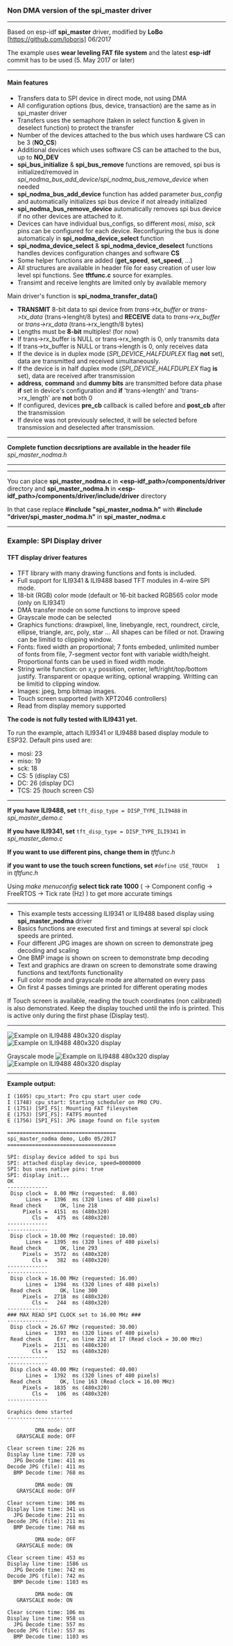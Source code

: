 
### Non DMA version of the spi_master driver

---

Based on esp-idf **spi_master** driver, modified by **LoBo** [https://github.com/loboris] 06/2017

The example uses **wear leveling FAT file system** and the latest **esp-idf** commit has to be used (5. May 2017 or later)

---

#### Main features

*  Transfers data to SPI device in direct mode, not using DMA
*  All configuration options (bus, device, transaction) are the same as in spi_master driver
*  Transfers uses the semaphore (taken in select function & given in deselect function) to protect the transfer
*  Number of the devices attached to the bus which uses hardware CS can be 3 (**NO_CS**)
*  Additional devices which uses software CS can be attached to the bus, up to **NO_DEV**
*  **spi_bus_initialize** & **spi_bus_remove** functions are removed, spi bus is initialized/removed in *spi_nodma_bus_add_device*/*spi_nodma_bus_remove_device* when needed
*  **spi_nodma_bus_add_device** function has added parameter *bus_config* and automatically initializes spi bus device if not already initialized
*  **spi_nodma_bus_remove_device** automatically removes spi bus device if no other devices are attached to it.
*  Devices can have individual bus_configs, so different *mosi*, *miso*, *sck* pins can be configured for each device. Reconfiguring the bus is done automaticaly in **spi_nodma_device_select** function
*  **spi_nodma_device_select** & **spi_nodma_device_deselect** functions handles devices configuration changes and software **CS**
*  Some helper functions are added (**get_speed**, **set_speed**, ...)
*  All structures are available in header file for easy creation of user low level spi functions. See **tftfunc.c** source for examples.
*  Transimt and receive lenghts are limited only by available memory

Main driver's function is **spi_nodma_transfer_data()**

*  **TRANSMIT** 8-bit data to spi device from *trans->tx_buffer* or *trans->tx_data* (trans->lenght/8 bytes) and **RECEIVE** data to *trans->rx_buffer* or *trans->rx_data* (trans->rx_length/8 bytes)
*  Lengths must be **8-bit** multiples! (for now)
*  If trans->rx_buffer is NULL or trans->rx_length is 0, only transmits data
*  If trans->tx_buffer is NULL or trans->length is 0, only receives data
*  If the device is in duplex mode (*SPI_DEVICE_HALFDUPLEX* flag **not** set), data are transmitted and received simultaneously.
*  If the device is in half duplex mode (*SPI_DEVICE_HALFDUPLEX* flag **is** set), data are received after transmission
*  **address**, **command** and **dummy bits** are transmitted before data phase **if** set in device's configuration and **if** 'trans->length' and 'trans->rx_length' are **not** both 0
*  If configured, devices **pre_cb** callback is called before and **post_cb** after the transmission
*  If device was not previously selected, it will be selected before transmission and deselected after transmission.

---

**Complete function decsriptions are available in the header file** *spi_master_nodma.h*

---

---

You can place **spi_master_nodma.c** in **<esp-idf_path>/components/driver** directory
and **spi_master_nodma.h** in **<esp-idf_path>/components/driver/include/driver** directory

In that case replace **#include "spi_master_nodma.h"** with **#include "driver/spi_master_nodma.h"** in **spi_master_nodma.c**

---

### Example: SPI Display driver

#### TFT display driver features

* TFT library with many drawing functions and fonts is included.
* Full support for ILI9341 & ILI9488 based TFT modules in 4-wire SPI mode.
* 18-bit (RGB) color mode (default or 16-bit backed RGB565 color mode (only on ILI9341)
* DMA transfer mode on some functions to improve speed
* Grayscale mode can be selected
* Graphics functions: drawpixel, line, linebyangle, rect, roundrect, circle, ellipse, triangle, arc, poly, star ... All shapes can be filled or not. Drawing can be limitid to clipping window.
* Fonts: fixed width an proportional; 7 fonts embeded, unlimited number of fonts from file, 7-segment vector font with variable width/height. Proportional fonts can be used in fixed width mode.
* String write function: on x,y possition, center, left/right/top/bottom justify. Transparent or opaque writing, optional wrapping. Writting can be limitid to clipping window.
* Images: jpeg, bmp bitmap images.
* Touch screen supported (with XPT2046 controllers)
* Read from display memory supported

**The code is not fully tested with ILI9431 yet.**


To run the example, attach ILI9341 or ILI9488 based display module to ESP32. Default pins used are:
* mosi: 23
* miso: 19
*  sck: 18
*   CS:  5 (display CS)
*   DC: 26 (display DC)
*  TCS: 25 (touch screen CS)

---

**If you have ILI9488, set** `tft_disp_type = DISP_TYPE_ILI9488` in *spi_master_demo.c*

**If you have ILI9341, set** `tft_disp_type = DISP_TYPE_ILI9341` in *spi_master_demo.c*

**If you want to use different pins, change them in** *tftfunc.h*

**if you want to use the touch screen functions, set** `#define USE_TOUCH	1` in *tftfunc.h*

Using *make menuconfig* **select tick rate 1000** ( → Component config → FreeRTOS → Tick rate (Hz) ) to get more accurate timings

---

* This example tests accessing ILI9341 or ILI9488 based display using **spi_master_nodma** driver
* Basics functions are executed first and timings at several spi clock speeds are printed.
* Four different JPG images are shown on screen to demonstrate jpeg decoding and scaling
* One BMP image is shown on screen to demonstrate bmp decoding
* Text and graphics are drawn on screen to demonstrate some drawing functions and text/fonts functionality
* Full color mode and grayscale mode are alternated on every pass
* On first 4 passes timings are printed for different operating modes

 
If Touch screen is available, reading the touch coordinates (non calibrated) is also demonstrated. Keep the display touched until the info is printed. 
This is active only during the first phase (Display test).

---

![Example on ILI9488 480x320 display](https://raw.githubusercontent.com/loboris/ESP32_SPI_MASTER_NODMA_EXAMPLE/master/demo.jpg) ![Example on ILI9488 480x320 display](https://raw.githubusercontent.com/loboris/ESP32_SPI_MASTER_NODMA_EXAMPLE/master/demo3.jpg)

Grayscale mode
![Example on ILI9488 480x320 display](https://raw.githubusercontent.com/loboris/ESP32_SPI_MASTER_NODMA_EXAMPLE/master/demo2.jpg) ![Example on ILI9488 480x320 display](https://raw.githubusercontent.com/loboris/ESP32_SPI_MASTER_NODMA_EXAMPLE/master/demo1.jpg)

---

**Example output:**

```
I (1695) cpu_start: Pro cpu start user code
I (1748) cpu_start: Starting scheduler on PRO CPU.
I (1751) [SPI_FS]: Mounting FAT filesystem
E (1753) [SPI_FS]: FATFS mounted
E (1756) [SPI_FS]: JPG image found on file system

===================================
spi_master_nodma demo, LoBo 05/2017
===================================

SPI: display device added to spi bus
SPI: attached display device, speed=8000000
SPI: bus uses native pins: true
SPI: display init...
OK
-------------
 Disp clock =  8.00 MHz (requested:  8.00)
      Lines =  1396  ms (320 lines of 480 pixels)
 Read check      OK, line 218
     Pixels =  4151  ms (480x320)
        Cls =   475  ms (480x320)
-------------
-------------
 Disp clock = 10.00 MHz (requested: 10.00)
      Lines =  1395  ms (320 lines of 480 pixels)
 Read check      OK, line 293
     Pixels =  3572  ms (480x320)
        Cls =   382  ms (480x320)
-------------
-------------
 Disp clock = 16.00 MHz (requested: 16.00)
      Lines =  1394  ms (320 lines of 480 pixels)
 Read check      OK, line 300
     Pixels =  2718  ms (480x320)
        Cls =   244  ms (480x320)
-------------
### MAX READ SPI CLOCK set to 16.00 MHz ###
-------------
 Disp clock = 26.67 MHz (requested: 30.00)
      Lines =  1393  ms (320 lines of 480 pixels)
 Read check     Err, on line 232 at 17 (Read clock = 30.00 MHz)
     Pixels =  2131  ms (480x320)
        Cls =   152  ms (480x320)
-------------
-------------
 Disp clock = 40.00 MHz (requested: 40.00)
      Lines =  1392  ms (320 lines of 480 pixels)
 Read check      OK, line 163 (Read clock = 16.00 MHz)
     Pixels =  1835  ms (480x320)
        Cls =   106  ms (480x320)
-------------

Graphics demo started
---------------------

         DMA mode: OFF
   GRAYSCALE mode: OFF

Clear screen time: 226 ms
Display line time: 720 us
  JPG Decode time: 411 ms
Decode JPG (file): 411 ms
  BMP Decode time: 768 ms

         DMA mode: ON
   GRAYSCALE mode: OFF

Clear screen time: 106 ms
Display line time: 341 us
  JPG Decode time: 211 ms
Decode JPG (file): 211 ms
  BMP Decode time: 768 ms

         DMA mode: OFF
   GRAYSCALE mode: ON

Clear screen time: 453 ms
Display line time: 1586 us
  JPG Decode time: 742 ms
Decode JPG (file): 742 ms
  BMP Decode time: 1103 ms

         DMA mode: ON
   GRAYSCALE mode: ON

Clear screen time: 106 ms
Display line time: 958 us
  JPG Decode time: 557 ms
Decode JPG (file): 557 ms
  BMP Decode time: 1103 ms

```
